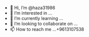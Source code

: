 - 👋 Hi, I’m @haza31986
- 👀 I’m interested in ...
- 🌱 I’m currently learning ...
- 💞️ I’m looking to collaborate on ...
- 📫 How to reach me ...+9613107538

<!---
haza31986/haza31986 is a ✨ special ✨ repository because its `README.md` (this file) appears on your GitHub profile.
You can click the Preview link to take a look at your changes.
--->
